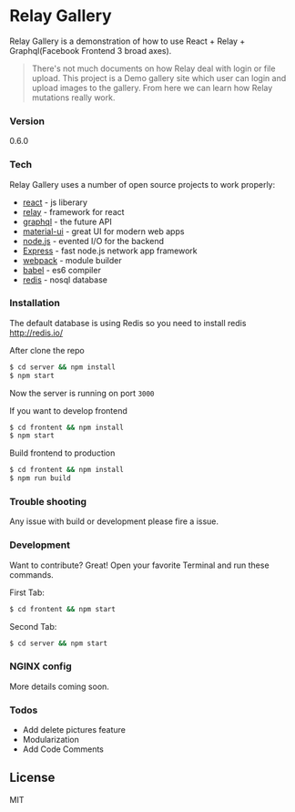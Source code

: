 # Relay Gallery

Relay Gallery is a demonstration of how to use React + Relay + Graphql(Facebook Frontend 3 broad axes).


> There's not much documents on how Relay deal with login or file upload. This project is a 
> Demo gallery site which user can login and upload images to the gallery. From here we can 
> learn how Relay mutations really work.



### Version
0.6.0

### Tech

Relay Gallery uses a number of open source projects to work properly:

* [react] - js liberary
* [relay] - framework for react
* [graphql] - the future API
* [material-ui] - great UI for modern web apps
* [node.js] - evented I/O for the backend
* [Express] - fast node.js network app framework 
* [webpack] - module builder
* [babel] - es6 compiler
* [redis] - nosql database


### Installation

The default database is using Redis so you need to install redis
http://redis.io/

After clone the repo
```sh
$ cd server && npm install
$ npm start
```
Now the server is running on port `3000`

If you want to develop frontend
```sh
$ cd frontent && npm install
$ npm start
```

Build frontend to production
```sh
$ cd frontent && npm install
$ npm run build
```

### Trouble shooting
Any issue with build or development please fire a issue.

### Development

Want to contribute? Great!
Open your favorite Terminal and run these commands.

First Tab:
```sh
$ cd frontent && npm start
```

Second Tab:
```sh
$ cd server && npm start
```


### NGINX config

More details coming soon.


### Todos

 - Add delete pictures feature
 - Modularization
 - Add Code Comments

License
----

MIT



[//]: # (These are reference links used in the body of this note and get stripped out when the markdown processor does its job. There is no need to format nicely because it shouldn't be seen. Thanks SO - http://stackoverflow.com/questions/4823468/store-comments-in-markdown-syntax)


   [react]: <https://facebook.github.io/react/r>
   [relay]: <https://facebook.github.io/relay/>
   [graphql]:  <https://github.com/facebook/graphql>
   [material-ui]: <https://github.com/joemccann/dillinger/tree/master/plugins/googledrive/README.md>
   [webpack]: <https://webpack.github.io/>
   [node.js]: <http://nodejs.org>
   [express]: <http://expressjs.com>
   [babel]: <https://babeljs.io/>
   [redis]: <http://redis.io//>

   


